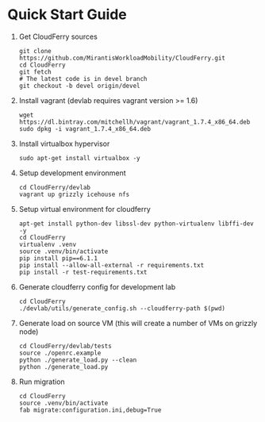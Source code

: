 # Quick Start Guide

1. Get CloudFerry sources
    ```
    git clone https://github.com/MirantisWorkloadMobility/CloudFerry.git
    cd CloudFerry
    git fetch
    # The latest code is in devel branch
    git checkout -b devel origin/devel
    ```

2. Install vagrant (devlab requires vagrant version >= 1.6)
    ```
    wget https://dl.bintray.com/mitchellh/vagrant/vagrant_1.7.4_x86_64.deb
    sudo dpkg -i vagrant_1.7.4_x86_64.deb
    ```

3. Install virtualbox hypervisor
    ```
    sudo apt-get install virtualbox -y
    ```

4. Setup development environment
    ```
    cd CloudFerry/devlab
    vagrant up grizzly icehouse nfs
    ```

5. Setup virtual environment for cloudferry
    ```
    apt-get install python-dev libssl-dev python-virtualenv libffi-dev -y
    cd CloudFerry
    virtualenv .venv
    source .venv/bin/activate
    pip install pip==6.1.1
    pip install --allow-all-external -r requirements.txt
    pip install -r test-requirements.txt
    ```

6. Generate cloudferry config for development lab
    ```
    cd CloudFerry
    ./devlab/utils/generate_config.sh --cloudferry-path $(pwd)
    ```

7. Generate load on source VM (this will create a number of VMs on grizzly node)
    ```
    cd CloudFerry/devlab/tests
    source ./openrc.example
    python ./generate_load.py --clean
    python ./generate_load.py
    ```

8. Run migration
    ```
    cd CloudFerry
    source .venv/bin/activate
    fab migrate:configuration.ini,debug=True
    ```
